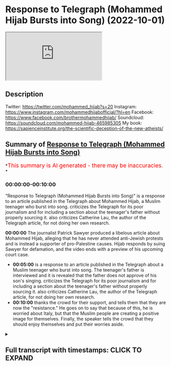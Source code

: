 # Response to Telegraph (Mohammed Hijab Bursts into Song) (2022-10-01)

<iframe loading='lazy' allow='autoplay' src='https://www.youtube.com/embed/ffi2vmGVz8o'></iframe>

## Description

Twitter: <https://twitter.com/mohammed_hijab?s=20>
Instagram: <https://www.instagram.com/mohammedhijabofficial/?hl=en>
Facebook: <https://www.facebook.com/brothermohammedhijab/>
Soundcloud: <https://soundcloud.com/mohammed-hijab-465985305>
My book: <https://sapienceinstitute.org/the-scientific-deception-of-the-new-atheists/>

## Summary of [Response to Telegraph (Mohammed Hijab Bursts into Song)](https://www.youtube.com/watch?v=ffi2vmGVz8o)

*<span style="color:red; font-size:125%">This summary is AI generated - there may be inaccuracies</span>. *

### <a onclick="modifyYTiframeseektime('0')">00:00:00-00:10:00</a>

 "Response to Telegraph (Mohammed Hijab Bursts into Song)" is a response to an article published in the Telegraph about Mohammed Hijab, a Muslim teenager who burst into song.  criticizes the Telegraph for its poor journalism and for including a section about the teenager's father without properly sourcing it.  also criticizes Catherine Lau, the author of the Telegraph article, for not doing her own research.

**<a onclick="modifyYTiframeseektime('0')">00:00:00</a>** The journalist Patrick Sawyer produced a libelous article about Mohammed Hijab, alleging that he has never attended anti-Jewish protests and is instead a supporter of pro-Palestine causes. Hijab responds by suing Sawyer for defamation, and the video ends with a preview of his upcoming court case.

* **<a onclick="modifyYTiframeseektime('300')">00:05:00</a>** is a response to an article published in the Telegraph about a Muslim teenager who burst into song. The teenager's father is interviewed and it is revealed that the father does not approve of his son's singing.  criticizes the Telegraph for its poor journalism and for including a section about the teenager's father without properly sourcing it.  also criticizes Catherine Lau, the author of the Telegraph article, for not doing her own research.
* **<a onclick="modifyYTiframeseektime('600')">00:10:00</a>** thanks the crowd for their support, and tells them that they are now the "resistance." He goes on to say that because of this, he is worried about Italy, but that the Muslim people are creating a positive image for themselves. Finally, the speaker tells the crowd that they should enjoy themselves and put their worries aside.

<details><summary><h2>Full transcript with timestamps: CLICK TO EXPAND</h2></summary>

<a onclick="modifyYTiframeseektime('0')">0:00:00</a> Martina  
<a onclick="modifyYTiframeseektime('13')">0:00:13</a> Patrick Sawyer  
<a onclick="modifyYTiframeseektime('15')">0:00:15</a> a senior journalist at the telegraph who  
<a onclick="modifyYTiframeseektime('18')">0:00:18</a> produced a piece about me  
<a onclick="modifyYTiframeseektime('20')">0:00:20</a> some time ago  
<a onclick="modifyYTiframeseektime('23')">0:00:23</a> a completely libelous piece where he  
<a onclick="modifyYTiframeseektime('27')">0:00:27</a> misrepresents me  
<a onclick="modifyYTiframeseektime('29')">0:00:29</a> completely in fact forget about just  
<a onclick="modifyYTiframeseektime('31')">0:00:31</a> misrepresenting me he misrepresents the  
<a onclick="modifyYTiframeseektime('34')">0:00:34</a> entire situation  
<a onclick="modifyYTiframeseektime('35')">0:00:35</a> in Leicester between the hindutva and  
<a onclick="modifyYTiframeseektime('38')">0:00:38</a> the Muslim people let's take a look at  
<a onclick="modifyYTiframeseektime('40')">0:00:40</a> what he looks like  
<a onclick="modifyYTiframeseektime('42')">0:00:42</a> because it's already on the public  
<a onclick="modifyYTiframeseektime('44')">0:00:44</a> record he's got a an open Twitter  
<a onclick="modifyYTiframeseektime('46')">0:00:46</a> account there's no problems here in fact  
<a onclick="modifyYTiframeseektime('48')">0:00:48</a> he was showing pictures of me as well in  
<a onclick="modifyYTiframeseektime('50')">0:00:50</a> fact mentioning where I live  
<a onclick="modifyYTiframeseektime('53')">0:00:53</a> I think he lives in Middlesex London  
<a onclick="modifyYTiframeseektime('55')">0:00:55</a> just to return the favor to him since he  
<a onclick="modifyYTiframeseektime('58')">0:00:58</a> has tried to expose where I live no  
<a onclick="modifyYTiframeseektime('60')">0:01:00</a> problem you live in Middlesex London I  
<a onclick="modifyYTiframeseektime('63')">0:01:03</a> think it is anyway  
<a onclick="modifyYTiframeseektime('65')">0:01:05</a> no matter this individual will now have  
<a onclick="modifyYTiframeseektime('68')">0:01:08</a> to present himself  
<a onclick="modifyYTiframeseektime('70')">0:01:10</a> in a court of law  
<a onclick="modifyYTiframeseektime('72')">0:01:12</a> because he is officially being sued now  
<a onclick="modifyYTiframeseektime('75')">0:01:15</a> whether or not he wins the case  
<a onclick="modifyYTiframeseektime('77')">0:01:17</a> is aside the point the fact that you  
<a onclick="modifyYTiframeseektime('80')">0:01:20</a> decided to misrepresent me in the ways  
<a onclick="modifyYTiframeseektime('82')">0:01:22</a> that you have  
<a onclick="modifyYTiframeseektime('84')">0:01:24</a> means now that you will be  
<a onclick="modifyYTiframeseektime('85')">0:01:25</a> inconvenienced with a court case  
<a onclick="modifyYTiframeseektime('89')">0:01:29</a> but what wouldn't be known is that I  
<a onclick="modifyYTiframeseektime('92')">0:01:32</a> actually gave you an opportunity to make  
<a onclick="modifyYTiframeseektime('94')">0:01:34</a> reasonable retractions I recorded the  
<a onclick="modifyYTiframeseektime('98')">0:01:38</a> conversation that I had with you in kind  
<a onclick="modifyYTiframeseektime('99')">0:01:39</a> and in that conversation I went through  
<a onclick="modifyYTiframeseektime('102')">0:01:42</a> piece by piece  
<a onclick="modifyYTiframeseektime('105')">0:01:45</a> what exactly was misrepresentative about  
<a onclick="modifyYTiframeseektime('109')">0:01:49</a> that article  
<a onclick="modifyYTiframeseektime('110')">0:01:50</a> the first thing I said to you as you can  
<a onclick="modifyYTiframeseektime('113')">0:01:53</a> hear  
<a onclick="modifyYTiframeseektime('114')">0:01:54</a> will you be able to hear is that I have  
<a onclick="modifyYTiframeseektime('117')">0:01:57</a> never  
<a onclick="modifyYTiframeseektime('118')">0:01:58</a> and will never  
<a onclick="modifyYTiframeseektime('120')">0:02:00</a> or don't have the time or any kind of  
<a onclick="modifyYTiframeseektime('122')">0:02:02</a> inclination  
<a onclick="modifyYTiframeseektime('124')">0:02:04</a> to attend supposed  
<a onclick="modifyYTiframeseektime('126')">0:02:06</a> anti-jewish protests  
<a onclick="modifyYTiframeseektime('129')">0:02:09</a> the only ever protests I've attended  
<a onclick="modifyYTiframeseektime('132')">0:02:12</a> or spearheaded or been a party to  
<a onclick="modifyYTiframeseektime('136')">0:02:16</a> are pro-palissinian protests and unless  
<a onclick="modifyYTiframeseektime('139')">0:02:19</a> in your mind  
<a onclick="modifyYTiframeseektime('141')">0:02:21</a> the two Notions are equivalent  
<a onclick="modifyYTiframeseektime('144')">0:02:24</a> then this is nothing but pure  
<a onclick="modifyYTiframeseektime('147')">0:02:27</a> misrepresentation and in fact not just  
<a onclick="modifyYTiframeseektime('150')">0:02:30</a> that it's a clear attempt by the media  
<a onclick="modifyYTiframeseektime('154')">0:02:34</a> to employ  
<a onclick="modifyYTiframeseektime('156')">0:02:36</a> this kind of  
<a onclick="modifyYTiframeseektime('159')">0:02:39</a> censoriousness  
<a onclick="modifyYTiframeseektime('161')">0:02:41</a> or to create a culture of sensoriousness  
<a onclick="modifyYTiframeseektime('165')">0:02:45</a> for individuals who are activists for  
<a onclick="modifyYTiframeseektime('167')">0:02:47</a> the Palestinian cause by labeling them  
<a onclick="modifyYTiframeseektime('170')">0:02:50</a> with the worst kind of labels I have to  
<a onclick="modifyYTiframeseektime('173')">0:02:53</a> break it to you not only is this unfair  
<a onclick="modifyYTiframeseektime('178')">0:02:58</a> is it illegal in this country for you to  
<a onclick="modifyYTiframeseektime('181')">0:03:01</a> say something like that but also  
<a onclick="modifyYTiframeseektime('184')">0:03:04</a> it is something which now demonstrates  
<a onclick="modifyYTiframeseektime('187')">0:03:07</a> your desperation and the fact that  
<a onclick="modifyYTiframeseektime('190')">0:03:10</a> you've lost the argument  
<a onclick="modifyYTiframeseektime('192')">0:03:12</a> the fact is this  
<a onclick="modifyYTiframeseektime('195')">0:03:15</a> I have had conversations with Jewish  
<a onclick="modifyYTiframeseektime('197')">0:03:17</a> people debates with Jewish people  
<a onclick="modifyYTiframeseektime('200')">0:03:20</a> debates with Zionist people countless  
<a onclick="modifyYTiframeseektime('202')">0:03:22</a> debates  
<a onclick="modifyYTiframeseektime('204')">0:03:24</a> countless debates  
<a onclick="modifyYTiframeseektime('206')">0:03:26</a> and all of them were favorable to me as  
<a onclick="modifyYTiframeseektime('209')">0:03:29</a> you can see with the hundred actually  
<a onclick="modifyYTiframeseektime('211')">0:03:31</a> not hundreds of thousands I would say  
<a onclick="modifyYTiframeseektime('213')">0:03:33</a> tens of millions of people who have  
<a onclick="modifyYTiframeseektime('215')">0:03:35</a> viewed such debates I've even produced a  
<a onclick="modifyYTiframeseektime('217')">0:03:37</a> book on the matter of Zionist terrorism  
<a onclick="modifyYTiframeseektime('224')">0:03:44</a> and so after the public  
<a onclick="modifyYTiframeseektime('227')">0:03:47</a> have seen this and millions of people  
<a onclick="modifyYTiframeseektime('229')">0:03:49</a> have been affected  
<a onclick="modifyYTiframeseektime('231')">0:03:51</a> and that the white top the intellectual  
<a onclick="modifyYTiframeseektime('234')">0:03:54</a> white towel has been thrown in  
<a onclick="modifyYTiframeseektime('237')">0:03:57</a> this is what you have to resort to Now  
<a onclick="modifyYTiframeseektime('239')">0:03:59</a> isn't it you now have to resort instead  
<a onclick="modifyYTiframeseektime('242')">0:04:02</a> of trying to defeat me with facts  
<a onclick="modifyYTiframeseektime('245')">0:04:05</a> and scholarly references and citations  
<a onclick="modifyYTiframeseektime('248')">0:04:08</a> now it's anti-jewish okay  
<a onclick="modifyYTiframeseektime('252')">0:04:12</a> even though there are unequivocal  
<a onclick="modifyYTiframeseektime('254')">0:04:14</a> statements on this very channel of me  
<a onclick="modifyYTiframeseektime('257')">0:04:17</a> speaking against anti-Semitism but let's  
<a onclick="modifyYTiframeseektime('259')">0:04:19</a> disregard that not even mention that and  
<a onclick="modifyYTiframeseektime('262')">0:04:22</a> refer to me as answer Jewish does that  
<a onclick="modifyYTiframeseektime('264')">0:04:24</a> you do you think you have  
<a onclick="modifyYTiframeseektime('266')">0:04:26</a> proven yourself to be victorious  
<a onclick="modifyYTiframeseektime('268')">0:04:28</a> in so doing or is this a great defeat  
<a onclick="modifyYTiframeseektime('271')">0:04:31</a> for you  
<a onclick="modifyYTiframeseektime('272')">0:04:32</a> and for for all I know you're you are an  
<a onclick="modifyYTiframeseektime('275')">0:04:35</a> Italian man  
<a onclick="modifyYTiframeseektime('277')">0:04:37</a> you're an Italian man you've got you've  
<a onclick="modifyYTiframeseektime('279')">0:04:39</a> got no dog in the fight anyway but of  
<a onclick="modifyYTiframeseektime('281')">0:04:41</a> course you're working for the telegraph  
<a onclick="modifyYTiframeseektime('284')">0:04:44</a> and the telegraph has its own history  
<a onclick="modifyYTiframeseektime('287')">0:04:47</a> secondly  
<a onclick="modifyYTiframeseektime('289')">0:04:49</a> you mentioned other things in the  
<a onclick="modifyYTiframeseektime('290')">0:04:50</a> article which I explained to you I've  
<a onclick="modifyYTiframeseektime('291')">0:04:51</a> never said you say he's a  
<a onclick="modifyYTiframeseektime('294')">0:04:54</a> self-described scholar  
<a onclick="modifyYTiframeseektime('297')">0:04:57</a> or self-proclaimed scholar  
<a onclick="modifyYTiframeseektime('299')">0:04:59</a> I've never made such Proclamation  
<a onclick="modifyYTiframeseektime('303')">0:05:03</a> and I explicitly told you on the phone  
<a onclick="modifyYTiframeseektime('305')">0:05:05</a> that that was the case you lied again  
<a onclick="modifyYTiframeseektime('307')">0:05:07</a> and said yes I found it on your website  
<a onclick="modifyYTiframeseektime('309')">0:05:09</a> you will not find any such statement on  
<a onclick="modifyYTiframeseektime('311')">0:05:11</a> my website now you may see this is a  
<a onclick="modifyYTiframeseektime('313')">0:05:13</a> point of triviality  
<a onclick="modifyYTiframeseektime('315')">0:05:15</a> but it's not trivial for me because if  
<a onclick="modifyYTiframeseektime('316')">0:05:16</a> you're a journalist who's Integris the  
<a onclick="modifyYTiframeseektime('320')">0:05:20</a> point is you're meant to be able to  
<a onclick="modifyYTiframeseektime('322')">0:05:22</a> quote things properly  
<a onclick="modifyYTiframeseektime('323')">0:05:23</a> and if you're incompetent negligent  
<a onclick="modifyYTiframeseektime('326')">0:05:26</a> foolish  
<a onclick="modifyYTiframeseektime('327')">0:05:27</a> low IQ to the point where you can't even  
<a onclick="modifyYTiframeseektime('330')">0:05:30</a> copy and paste things properly something  
<a onclick="modifyYTiframeseektime('333')">0:05:33</a> at year 10 can do a competent year 10  
<a onclick="modifyYTiframeseektime('335')">0:05:35</a> can do forget about that even a year  
<a onclick="modifyYTiframeseektime('337')">0:05:37</a> eight or nine can do  
<a onclick="modifyYTiframeseektime('338')">0:05:38</a> in this country then what are you doing  
<a onclick="modifyYTiframeseektime('341')">0:05:41</a> as a senior journalist in something like  
<a onclick="modifyYTiframeseektime('343')">0:05:43</a> the telegraph  
<a onclick="modifyYTiframeseektime('345')">0:05:45</a> thirdly  
<a onclick="modifyYTiframeseektime('346')">0:05:46</a> he actually starts speaking about my  
<a onclick="modifyYTiframeseektime('348')">0:05:48</a> relationship with my father  
<a onclick="modifyYTiframeseektime('350')">0:05:50</a> I want to know why and he says I spoke  
<a onclick="modifyYTiframeseektime('353')">0:05:53</a> to a close relative  
<a onclick="modifyYTiframeseektime('355')">0:05:55</a> by the way you couldn't have spoken to a  
<a onclick="modifyYTiframeseektime('358')">0:05:58</a> close relative because I don't have many  
<a onclick="modifyYTiframeseektime('360')">0:06:00</a> close relatives in this country  
<a onclick="modifyYTiframeseektime('363')">0:06:03</a> and in fact the ones that I do have in  
<a onclick="modifyYTiframeseektime('366')">0:06:06</a> this country were broad for the most  
<a onclick="modifyYTiframeseektime('368')">0:06:08</a> part and it's impossible for you to have  
<a onclick="modifyYTiframeseektime('371')">0:06:11</a> such information in fact if you had  
<a onclick="modifyYTiframeseektime('374')">0:06:14</a> spoken to a close relative can you  
<a onclick="modifyYTiframeseektime('376')">0:06:16</a> please reveal the source because I'm  
<a onclick="modifyYTiframeseektime('378')">0:06:18</a> telling you that it is practically  
<a onclick="modifyYTiframeseektime('381')">0:06:21</a> operationally impossible but for you to  
<a onclick="modifyYTiframeseektime('384')">0:06:24</a> include a section on an article related  
<a onclick="modifyYTiframeseektime('387')">0:06:27</a> to Hindu hindutva Muslim tensions about  
<a onclick="modifyYTiframeseektime('390')">0:06:30</a> my relationship with my father not only  
<a onclick="modifyYTiframeseektime('393')">0:06:33</a> demonstrates the height the epitome of  
<a onclick="modifyYTiframeseektime('396')">0:06:36</a> desperation shows the public the extent  
<a onclick="modifyYTiframeseektime('400')">0:06:40</a> to which you  
<a onclick="modifyYTiframeseektime('402')">0:06:42</a> are trying to spin smear or you're  
<a onclick="modifyYTiframeseektime('405')">0:06:45</a> involved in the smear campaign against  
<a onclick="modifyYTiframeseektime('407')">0:06:47</a> me  
<a onclick="modifyYTiframeseektime('409')">0:06:49</a> but now you've become famous  
<a onclick="modifyYTiframeseektime('412')">0:06:52</a> yes not only inconvenienced  
<a onclick="modifyYTiframeseektime('414')">0:06:54</a> you thought you could put up this  
<a onclick="modifyYTiframeseektime('415')">0:06:55</a> article you and Catherine Lau let's take  
<a onclick="modifyYTiframeseektime('417')">0:06:57</a> a picture of C Catherine Lau for some  
<a onclick="modifyYTiframeseektime('419')">0:06:59</a> reason she is someone who's on this  
<a onclick="modifyYTiframeseektime('421')">0:07:01</a> article she hasn't contacted me at all  
<a onclick="modifyYTiframeseektime('424')">0:07:04</a> she didn't do any of her own checks  
<a onclick="modifyYTiframeseektime('427')">0:07:07</a> checks at all so she puts her name on an  
<a onclick="modifyYTiframeseektime('430')">0:07:10</a> article like this I know that she is a  
<a onclick="modifyYTiframeseektime('433')">0:07:13</a> feminist maybe she's agitated by my  
<a onclick="modifyYTiframeseektime('435')">0:07:15</a> anti-feminist views maybe she is  
<a onclick="modifyYTiframeseektime('437')">0:07:17</a> agitated by me somehow or some reason  
<a onclick="modifyYTiframeseektime('439')">0:07:19</a> maybe she wants to maybe maybe maybe  
<a onclick="modifyYTiframeseektime('441')">0:07:21</a> she's just trying to get climbed you  
<a onclick="modifyYTiframeseektime('443')">0:07:23</a> know the career ladder  
<a onclick="modifyYTiframeseektime('445')">0:07:25</a> what people will do nowadays to climb a  
<a onclick="modifyYTiframeseektime('448')">0:07:28</a> karelada what's next we're going to do  
<a onclick="modifyYTiframeseektime('450')">0:07:30</a> next for climbing career ladder transmit  
<a onclick="modifyYTiframeseektime('451')">0:07:31</a> somebody a community not mention the  
<a onclick="modifyYTiframeseektime('454')">0:07:34</a> fact that there's a hindutva problem in  
<a onclick="modifyYTiframeseektime('456')">0:07:36</a> Leicester which is a far right  
<a onclick="modifyYTiframeseektime('459')">0:07:39</a> radical  
<a onclick="modifyYTiframeseektime('460')">0:07:40</a> organization that if anybody knew  
<a onclick="modifyYTiframeseektime('463')">0:07:43</a> yes if anybody knew if its roots  
<a onclick="modifyYTiframeseektime('467')">0:07:47</a> connected to the RSS  
<a onclick="modifyYTiframeseektime('470')">0:07:50</a> the second Chief of which actually  
<a onclick="modifyYTiframeseektime('471')">0:07:51</a> praised the Holocaust and called for one  
<a onclick="modifyYTiframeseektime('475')">0:07:55</a> all of that has been is conspicuously  
<a onclick="modifyYTiframeseektime('478')">0:07:58</a> absent in your article but you want to  
<a onclick="modifyYTiframeseektime('481')">0:08:01</a> focus on Muhammad hijab and his  
<a onclick="modifyYTiframeseektime('482')">0:08:02</a> relationship with his father  
<a onclick="modifyYTiframeseektime('487')">0:08:07</a> do you think this is good reporting and  
<a onclick="modifyYTiframeseektime('488')">0:08:08</a> good journalism is this in the public  
<a onclick="modifyYTiframeseektime('489')">0:08:09</a> interest  
<a onclick="modifyYTiframeseektime('491')">0:08:11</a> I don't think this is in the public  
<a onclick="modifyYTiframeseektime('492')">0:08:12</a> interest but both of you collaborated on  
<a onclick="modifyYTiframeseektime('494')">0:08:14</a> this point so I'm wondering why  
<a onclick="modifyYTiframeseektime('496')">0:08:16</a> Catherine Lau  
<a onclick="modifyYTiframeseektime('498')">0:08:18</a> why you put your name to such a thing  
<a onclick="modifyYTiframeseektime('502')">0:08:22</a> didn't you think it would drag you down  
<a onclick="modifyYTiframeseektime('503')">0:08:23</a> as well did you think there would be no  
<a onclick="modifyYTiframeseektime('505')">0:08:25</a> consequence to such  
<a onclick="modifyYTiframeseektime('508')">0:08:28</a> a written piece did you think there'll  
<a onclick="modifyYTiframeseektime('510')">0:08:30</a> be no legal consequence no PR  
<a onclick="modifyYTiframeseektime('513')">0:08:33</a> consequence you're dealing with a public  
<a onclick="modifyYTiframeseektime('515')">0:08:35</a> figure  
<a onclick="modifyYTiframeseektime('516')">0:08:36</a> who has a viewership  
<a onclick="modifyYTiframeseektime('519')">0:08:39</a> which is comparable to the telegraph  
<a onclick="modifyYTiframeseektime('521')">0:08:41</a> itself  
<a onclick="modifyYTiframeseektime('524')">0:08:44</a> are you mad  
<a onclick="modifyYTiframeseektime('525')">0:08:45</a> did you think there was not going to be  
<a onclick="modifyYTiframeseektime('527')">0:08:47</a> a response  
<a onclick="modifyYTiframeseektime('530')">0:08:50</a> how can you throw stones when you live  
<a onclick="modifyYTiframeseektime('532')">0:08:52</a> in a glass house  
<a onclick="modifyYTiframeseektime('534')">0:08:54</a> your viewership is restricted to the  
<a onclick="modifyYTiframeseektime('535')">0:08:55</a> United Kingdom  
<a onclick="modifyYTiframeseektime('537')">0:08:57</a> our viewership is not restricted to the  
<a onclick="modifyYTiframeseektime('539')">0:08:59</a> United Kingdom now you've become famous  
<a onclick="modifyYTiframeseektime('541')">0:09:01</a> in all kinds of countries  
<a onclick="modifyYTiframeseektime('544')">0:09:04</a> you go to Malaysia somehow isn't that  
<a onclick="modifyYTiframeseektime('546')">0:09:06</a> Patrick Sauer isn't that the liar  
<a onclick="modifyYTiframeseektime('549')">0:09:09</a> you go to uh any Arab country oh it's  
<a onclick="modifyYTiframeseektime('552')">0:09:12</a> not the liar  
<a onclick="modifyYTiframeseektime('553')">0:09:13</a> that tried to defame  
<a onclick="modifyYTiframeseektime('555')">0:09:15</a> one of our guys  
<a onclick="modifyYTiframeseektime('557')">0:09:17</a> well  
<a onclick="modifyYTiframeseektime('559')">0:09:19</a> even if you go to Italy you're ashamed  
<a onclick="modifyYTiframeseektime('562')">0:09:22</a> to journalism you are a disgrace the  
<a onclick="modifyYTiframeseektime('565')">0:09:25</a> journalism you're a disgrace to the  
<a onclick="modifyYTiframeseektime('567')">0:09:27</a> Italian people the Italian people the  
<a onclick="modifyYTiframeseektime('569')">0:09:29</a> good Italian people in fact you've put  
<a onclick="modifyYTiframeseektime('572')">0:09:32</a> us in a position  
<a onclick="modifyYTiframeseektime('573')">0:09:33</a> where you have made the people see the  
<a onclick="modifyYTiframeseektime('576')">0:09:36</a> extent to which the new Mavericks  
<a onclick="modifyYTiframeseektime('579')">0:09:39</a> the new outcasts are in fact this Muslim  
<a onclick="modifyYTiframeseektime('582')">0:09:42</a> population in Britain  
<a onclick="modifyYTiframeseektime('584')">0:09:44</a> why are you so desperate to paint them  
<a onclick="modifyYTiframeseektime('586')">0:09:46</a> out in a bad way  
<a onclick="modifyYTiframeseektime('588')">0:09:48</a> because you know  
<a onclick="modifyYTiframeseektime('590')">0:09:50</a> you know that Islam and Islamic  
<a onclick="modifyYTiframeseektime('593')">0:09:53</a> civilization  
<a onclick="modifyYTiframeseektime('595')">0:09:55</a> is something which you're trying to put  
<a onclick="modifyYTiframeseektime('597')">0:09:57</a> your foot on it's the sleeping giant  
<a onclick="modifyYTiframeseektime('599')">0:09:59</a> which if it wakes up  
<a onclick="modifyYTiframeseektime('602')">0:10:02</a> all kinds of things will take place  
<a onclick="modifyYTiframeseektime('603')">0:10:03</a> you're trying your best  
<a onclick="modifyYTiframeseektime('606')">0:10:06</a> but we are now the resistance the legal  
<a onclick="modifyYTiframeseektime('609')">0:10:09</a> resistance  
<a onclick="modifyYTiframeseektime('610')">0:10:10</a> and I say this from a  
<a onclick="modifyYTiframeseektime('612')">0:10:12</a> movement perspective  
<a onclick="modifyYTiframeseektime('614')">0:10:14</a> we are now  
<a onclick="modifyYTiframeseektime('616')">0:10:16</a> like the farmers in Italy so now we you  
<a onclick="modifyYTiframeseektime('620')">0:10:20</a> put us on a bad mood Patrick's hour  
<a onclick="modifyYTiframeseektime('623')">0:10:23</a> and now I'm sorry to say I'm worried for  
<a onclick="modifyYTiframeseektime('626')">0:10:26</a> Italy maybe it's going in a fascistic  
<a onclick="modifyYTiframeseektime('628')">0:10:28</a> direction hopefully it's not  
<a onclick="modifyYTiframeseektime('630')">0:10:30</a> but uh  
<a onclick="modifyYTiframeseektime('632')">0:10:32</a> we have become the Mavericks now the  
<a onclick="modifyYTiframeseektime('634')">0:10:34</a> anti-established Mavericks the Muslim  
<a onclick="modifyYTiframeseektime('636')">0:10:36</a> people and you're helping us  
<a onclick="modifyYTiframeseektime('639')">0:10:39</a> create this image  
<a onclick="modifyYTiframeseektime('641')">0:10:41</a> so what I have to say to put us in a  
<a onclick="modifyYTiframeseektime('643')">0:10:43</a> good mood  
<a onclick="modifyYTiframeseektime('644')">0:10:44</a> is  
<a onclick="modifyYTiframeseektime('673')">0:11:13</a> foreign  
<a onclick="modifyYTiframeseektime('680')">0:11:20</a> Applause  
<a onclick="modifyYTiframeseektime('681')">0:11:21</a> Laughter  
<a onclick="modifyYTiframeseektime('685')">0:11:25</a> Applause  
</details>
